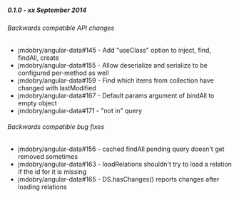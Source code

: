 ##### 0.1.0 - xx September 2014

###### Backwards compatible API changes
- jmdobry/angular-data#145 - Add "useClass" option to inject, find, findAll, create
- jmdobry/angular-data#155 - Allow deserialize and serialize to be configured per-method as well
- jmdobry/angular-data#159 - Find which items from collection have changed with lastModified
- jmdobry/angular-data#167 - Default params argument of bindAll to empty object
- jmdobry/angular-data#171 - "not in" query

###### Backwards compatible bug fixes
- jmdobry/angular-data#156 - cached findAll pending query doesn't get removed sometimes
- jmdobry/angular-data#163 - loadRelations shouldn't try to load a relation if the id for it is missing
- jmdobry/angular-data#165 - DS.hasChanges() reports changes after loading relations
